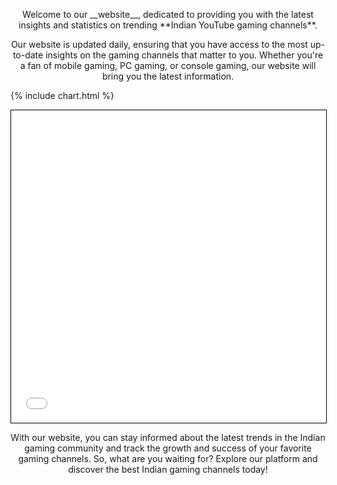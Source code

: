 <p style="text-align: center;">Welcome to our __website__, dedicated to providing you with the latest insights and statistics on trending **Indian YouTube gaming channels**.</p> 

<p style="text-align: center;">Our website is updated daily, ensuring that you have access to the most up-to-date insights on the gaming channels that matter to you. Whether you're a fan of mobile gaming, PC gaming, or console gaming, our website will bring you the latest information.</p>

{% include chart.html %}
<iframe src="chart.html" width="100%" height="500" style="border:1px solid black;">  </iframe>

<p style="text-align: center;">With our website, you can stay informed about the latest trends in the Indian gaming community and track the growth and success of your favorite gaming channels. So, what are you waiting for? Explore our platform and discover the best Indian gaming channels today!</p>

